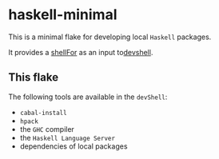 # haskell-minimal

This is a minimal flake for developing local `Haskell` packages.

It provides a [shellFor](https://nixos.wiki/wiki/Haskell#Using_shellFor_.28multiple_packages.29) as an input to[devshell](https://github.com/numtide/devshell).

## This flake

The following tools are available in the `devShell`:

- `cabal-install`
- `hpack`
- the `GHC` compiler
- the `Haskell Language Server`
- dependencies of local packages

